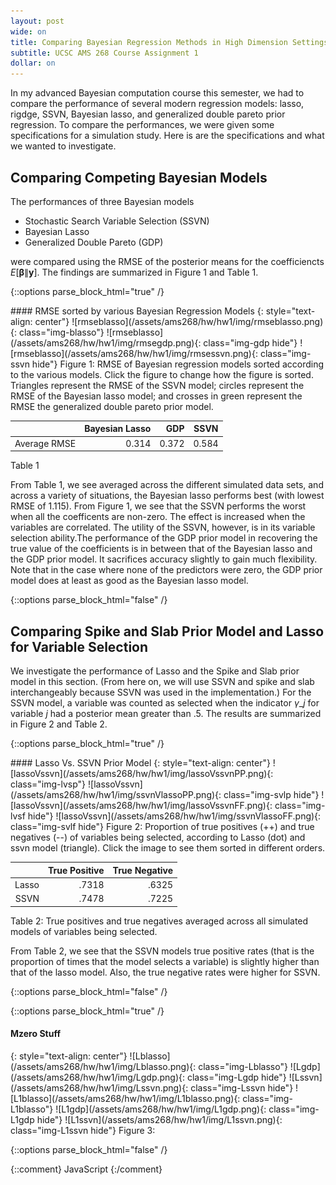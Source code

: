 ```yaml
---
layout: post
wide: on
title: Comparing Bayesian Regression Methods in High Dimension Settings
subtitle: UCSC AMS 268 Course Assignment 1
dollar: on
---
```


In my advanced Bayesian computation course this semester, we had to compare the performance of several modern regression models: lasso, rigdge, SSVN, Bayesian lasso, and generalized double pareto prior regression. To compare the performances, we were given some specifications for a simulation study. Here is are the specifications and what we wanted to investigate.

<center>
<object data="/assets/ams268/hw/hw1/instructions/hw1.pdf" type="application/pdf" width="900px" height="1000px">
</object>
</center>

## Comparing Competing Bayesian Models

The performances of three Bayesian models

- Stochastic Search Variable Selection (SSVN)
- Bayesian Lasso
- Generalized Double Pareto (GDP)

were compared using the RMSE of the posterior means for the coefficiencts $E[\pmb\beta\|\mathbf y]$. The findings are summarized in Figure 1 and Table 1. 

{::options parse_block_html="true" /}
<div id="rmse-fig">
#### RMSE sorted by various Bayesian Regression Models
{: style="text-align: center"}
![rmseblasso](/assets/ams268/hw/hw1/img/rmseblasso.png){: class="img-blasso"}
![rmseblasso](/assets/ams268/hw/hw1/img/rmsegdp.png){: class="img-gdp hide"}
![rmseblasso](/assets/ams268/hw/hw1/img/rmsessvn.png){: class="img-ssvn hide"}
<span class="caption text-muted"> 
  Figure 1: RMSE of Bayesian regression models sorted according to the various
  models. Click the figure to change how the figure is sorted. Triangles
  represent the RMSE of the SSVN model; circles represent the RMSE of the
  Bayesian lasso model; and crosses in green represent the RMSE the generalized
  double pareto prior model. 
</span>
</div>

<div id="rmse-tab">

|             |Bayesian Lasso|  GDP| SSVN|
|:-----------:|-------------:|----:|----:|
|Average RMSE |         0.314|0.372|0.584|

<span class="caption text-muted"> Table 1 </span>
</div>

From Table 1, we see averaged across the different simulated data sets, and across a variety of situations, the Bayesian lasso performs best (with lowest RMSE of 1.115). From Figure 1, we see that the SSVN performs the worst when all the coefficents are non-zero. The effect is increased when the variables are correlated. The utility of the SSVN, however, is in its variable selection ability.The performance of the GDP prior model in recovering the true value of the coefficients is in between that of the Bayesian lasso and the GDP prior model. It sacrifices accuracy slightly to gain much flexibility. Note that in the case where none of the predictors were zero, the GDP prior model does at least as good as the Bayesian lasso model.

{::options parse_block_html="false" /}


## Comparing Spike and Slab Prior Model and Lasso for Variable Selection

We investigate the performance of Lasso and the Spike and Slab prior model in this section. (From here on, we will use SSVN and spike and slab interchangeably because SSVN was used in the implementation.) For the SSVN model, a variable was counted as selected when the indicator $\gamma\_j$ for variable $j$ had a posterior mean greater than $.5$. The results are summarized in Figure 2 and Table 2. 

{::options parse_block_html="true" /}
<div id="lvs">
#### Lasso Vs. SSVN Prior Model
{: style="text-align: center"}
![lassoVssvn](/assets/ams268/hw/hw1/img/lassoVssvnPP.png){: class="img-lvsp"}
![lassoVssvn](/assets/ams268/hw/hw1/img/ssvnVlassoPP.png){: class="img-svlp hide"}
![lassoVssvn](/assets/ams268/hw/hw1/img/lassoVssvnFF.png){: class="img-lvsf hide"}
![lassoVssvn](/assets/ams268/hw/hw1/img/ssvnVlassoFF.png){: class="img-svlf hide"}
<span class="caption text-muted"> 
  Figure 2: Proportion of true positives (++) and true negatives (--) of variables being selected, according to Lasso (dot) and ssvn model (triangle). Click the image to see them sorted in different orders. 
</span>
</div>

<div id="lvs-tab">

|     | True Positive | True Negative |
|----:|--------------:|---------------:|
|Lasso| .7318 | .6325|
|SSVN | .7478 | .7225|

<span class="caption text-muted"> Table 2: True positives and true negatives averaged across all simulated models of variables being selected. </span>
</div>

From Table 2, we see that the SSVN models true positive rates (that is the proportion of times that the model selects a variable) is slightly higher than that of the lasso model. Also, the true negative rates were higher for SSVN.

{::options parse_block_html="false" /}



{::options parse_block_html="true" /}

#### Mzero Stuff
<div id="mzero">
{: style="text-align: center"}
![Lblasso](/assets/ams268/hw/hw1/img/Lblasso.png){: class="img-Lblasso"}
![Lgdp](/assets/ams268/hw/hw1/img/Lgdp.png){: class="img-Lgdp hide"}
![Lssvn](/assets/ams268/hw/hw1/img/Lssvn.png){: class="img-Lssvn hide"}
![L1blasso](/assets/ams268/hw/hw1/img/L1blasso.png){: class="img-L1blasso"}
![L1gdp](/assets/ams268/hw/hw1/img/L1gdp.png){: class="img-L1gdp hide"}
![L1ssvn](/assets/ams268/hw/hw1/img/L1ssvn.png){: class="img-L1ssvn hide"}
<span class="caption text-muted"> 
  Figure 3: 
</span>
</div>

{::options parse_block_html="false" /}


{::comment} JavaScript {:/comment}
<script> 
$(document).ready(function(){
  $(".img-blasso").click(function(){$(this).addClass("hide"); $(".img-gdp").removeClass("hide");});
  $(".img-gdp").click(function(){$(this).addClass("hide"); $(".img-ssvn").removeClass("hide");});
  $(".img-ssvn").click(function(){$(this).addClass("hide"); $(".img-blasso").removeClass("hide");});
});
</script>

<script> 
$(document).ready(function(){
  $(".img-lvsp").click(function(){$(this).addClass("hide"); $(".img-svlp").removeClass("hide");});
  $(".img-svlp").click(function(){$(this).addClass("hide"); $(".img-lvsf").removeClass("hide");});
});
  $(".img-lvsf").click(function(){$(this).addClass("hide"); $(".img-svlf").removeClass("hide");});
  $(".img-svlf").click(function(){$(this).addClass("hide"); $(".img-lvsp").removeClass("hide");});
</script>

<script> 
$(document).ready(function(){
  $(".img-Lblasso").click(function(){$(this).addClass("hide"); $(".img-Lgdp").removeClass("hide");});
  $(".img-Lgdp").click(function(){$(this).addClass("hide"); $(".img-Lssvn").removeClass("hide");});
  $(".img-Lssvn").click(function(){$(this).addClass("hide"); $(".img-L1blasso").removeClass("hide");});
  $(".img-L1blasso").click(function(){$(this).addClass("hide"); $(".img-L1gdp").removeClass("hide");});
  $(".img-L1gdp").click(function(){$(this).addClass("hide"); $(".img-L1ssvn").removeClass("hide");});
  $(".img-L1ssvn").click(function(){$(this).addClass("hide"); $(".img-Lblasso").removeClass("hide");});

});
</script>

